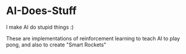 # AI-Does-Stuff
I make AI do stupid things :)

These are implementations of reinforcement learning to teach AI to play pong, and also to create "Smart Rockets"

